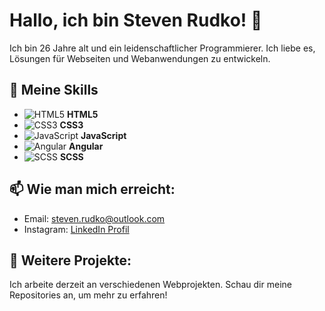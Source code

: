 # Hallo, ich bin Steven Rudko! 👋

Ich bin 26 Jahre alt und ein leidenschaftlicher Programmierer. Ich liebe es, Lösungen für Webseiten und Webanwendungen zu entwickeln.

## 🚀 Meine Skills
- ![HTML5](https://img.icons8.com/color/48/000000/html-5.png) **HTML5**
- ![CSS3](https://img.icons8.com/color/48/000000/css3.png) **CSS3**
- ![JavaScript](https://img.icons8.com/color/48/000000/javascript.png) **JavaScript**
- ![Angular](https://img.icons8.com/color/48/000000/angularjs.png) **Angular**
- ![SCSS](https://img.icons8.com/color/48/000000/sass.png) **SCSS**

## 📫 Wie man mich erreicht:
- Email: steven.rudko@outlook.com
- Instagram: [LinkedIn Profil](https://www.linkedin.com/in/steven-rotkohl)

## 🌱 Weitere Projekte:
Ich arbeite derzeit an verschiedenen Webprojekten. Schau dir meine Repositories an, um mehr zu erfahren!
